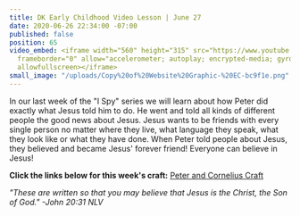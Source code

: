 ```yaml
---
title: DK Early Childhood Video Lesson | June 27
date: 2020-06-26 22:34:00 -07:00
published: false
position: 65
video_embed: <iframe width="560" height="315" src="https://www.youtube.com/embed/X28wUtLvHBo"
  frameborder="0" allow="accelerometer; autoplay; encrypted-media; gyroscope; picture-in-picture"
  allowfullscreen></iframe>
small_image: "/uploads/Copy%20of%20Website%20Graphic-%20EC-bc9f1e.png"
---
```


In our last week of the "I Spy" series we will learn about how Peter did exactly what Jesus told him to do. He went and told all kinds of different people the good news about Jesus. Jesus wants to be friends with every single person no matter where they live, what language they speak, what they look like or what they have done. When Peter told people about Jesus, they believed and became Jesus' forever friend! Everyone can believe in Jesus!

**Click the links below for this week's craft:**
[Peter and Cornelius Craft](https://drive.google.com/file/d/1Hdc9fO5hPhlnZ1nrphIgHTpdVrS6nX1I/view?usp=sharing)

*"These are written so that you may believe that Jesus is the Christ, the Son of God." -John 20:31 NLV*